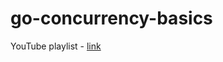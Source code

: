# go-concurrency-basics

YouTube playlist - [link](https://youtube.com/playlist?list=PLve39GJ2D71wSwRQLp_h8B60pKgS85StC&si=LLZ8bavqTY3nl146)

